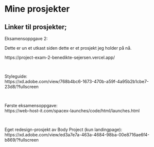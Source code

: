<h1>Mine prosjekter</h1>

<h2>Linker til prosjekter;</h2>

<p>Eksamensoppgave 2:</br>
<p>Dette er un et utkast siden dette er et prosjekt jeg holder på nå.</p>
https://project-exam-2-benedikte-sejersen.vercel.app/</p>
</br>
<p>Styleguide:</br>
https://xd.adobe.com/view/768b4bc6-1673-470b-a59f-4a95b2b1cbe7-23d8/?fullscreen</p>
</br>
<p>Første eksamensoppgave:</br>
https://web-host-it.com/spacex-launches/code/html/launches.html</p>
</br>
<p>Eget redesign-prosjekt av Body Project (kun landingpage):</br>
https://xd.adobe.com/view/ed3a7e7a-463a-4684-98ba-00e8716ae6f4-b869/?fullscreen
</p>
 

